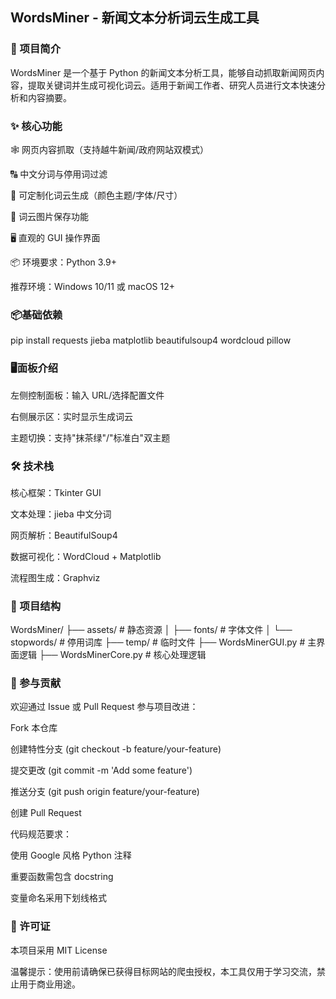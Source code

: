 ## WordsMiner - 新闻文本分析词云生成工具

### 📌 项目简介

WordsMiner 是一个基于 Python 的新闻文本分析工具，能够自动抓取新闻网页内容，提取关键词并生成可视化词云。适用于新闻工作者、研究人员进行文本快速分析和内容摘要。

### ✨ 核心功能

🕸️ 网页内容抓取（支持越牛新闻/政府网站双模式）

🔠 中文分词与停用词过滤

🎨 可定制化词云生成（颜色主题/字体/尺寸）

💾 词云图片保存功能

🖥️ 直观的 GUI 操作界面

📦 环境要求：Python 3.9+

推荐环境：Windows 10/11 或 macOS 12+

### 📦基础依赖

pip install requests jieba matplotlib beautifulsoup4 wordcloud pillow

### 🖥️面板介绍

左侧控制面板：输入 URL/选择配置文件

右侧展示区：实时显示生成词云

主题切换：支持"抹茶绿"/"标准白"双主题

### 🛠️ 技术栈

核心框架：Tkinter GUI

文本处理：jieba 中文分词

网页解析：BeautifulSoup4

数据可视化：WordCloud + Matplotlib

流程图生成：Graphviz

### 📂 项目结构

WordsMiner/
├── assets/ # 静态资源
│ ├── fonts/ # 字体文件
│ └── stopwords/ # 停用词库
├── temp/ # 临时文件
├── WordsMinerGUI.py # 主界面逻辑
├── WordsMinerCore.py # 核心处理逻辑

### 🤝 参与贡献

欢迎通过 Issue 或 Pull Request 参与项目改进：

Fork 本仓库

创建特性分支 (git checkout -b feature/your-feature)

提交更改 (git commit -m 'Add some feature')

推送分支 (git push origin feature/your-feature)

创建 Pull Request

代码规范要求：

使用 Google 风格 Python 注释

重要函数需包含 docstring

变量命名采用下划线格式

### 📄 许可证

本项目采用 MIT License

温馨提示：使用前请确保已获得目标网站的爬虫授权，本工具仅用于学习交流，禁止用于商业用途。
